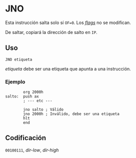 # JNO

Esta instrucción salta solo sí `OF=0`. Los [_flags_](../cpu#flags) no se modifican.

De saltar, copiará la dirección de salto en `IP`.

## Uso

```vonsim
JNO etiqueta
```

_etiqueta_ debe ser una etiqueta que apunta a una instrucción.

### Ejemplo

```vonsim
        org 2000h
salto:  push ax
        ; --- etc ---

        jno salto ; Válido
        jno 2000h ; Inválido, debe ser una etiqueta
        hlt
        end
```

## Codificación

`00100111`, _dir-low_, _dir-high_
